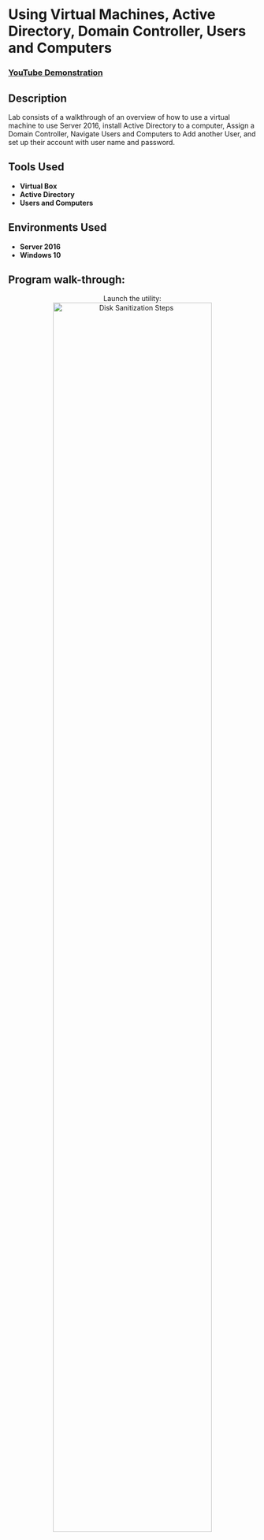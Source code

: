 <h1>Using Virtual Machines, Active Directory, Domain Controller, Users and Computers</h1>

 ### [YouTube Demonstration](https://youtu.be/7eJexJVCqJo)

<h2>Description</h2>
Lab consists of a walkthrough of an overview of how to use a virtual machine to use Server 2016, install Active Directory to a computer, Assign a Domain Controller, Navigate Users and Computers to Add another User, and set up their account with user name and password. 
<br />

<h2>Tools Used</h2>

- <b>Virtual Box</b> 
- <b>Active Directory</b>
- <b>Users and Computers</b>

<h2>Environments Used </h2>

- <b>Server 2016</b>
- <b>Windows 10</b>

<h2>Program walk-through:</h2>

<p align="center">
Launch the utility: <br/>
<img src="https://i.imgur.com/62TgaWL.png" height="80%" width="80%" alt="Disk Sanitization Steps"/>
<br />
